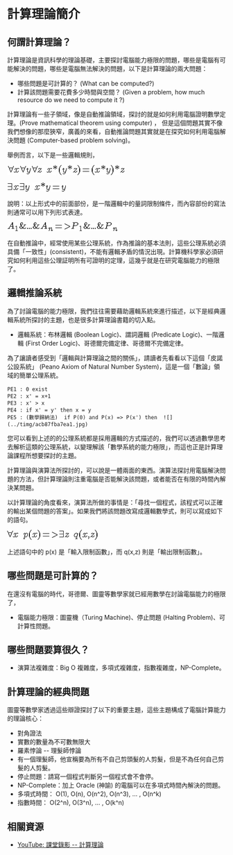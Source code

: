 # 計算理論簡介

## 何謂計算理論？

計算理論是資訊科學的理論基礎，主要探討電腦能力極限的問題，哪些是電腦有可能解決的問題，哪些是電腦無法解決的問題，以下是計算理論的兩大問題：

* 哪些問題是可計算的？ (What can be computed?)
* 計算該問題需要花費多少時間與空間？ (Given a problem, how much resource do we need to compute it ?)

計算理論有一些子領域，像是自動推論領域，探討的就是如何利用電腦證明數學定理。(Prove mathematical theorem using computer) ， 但是這個問題其實不像我們想像的那麼狹窄，廣義的來看，自動推論問題其實就是在探究如何利用電腦解決問題 (Computer-based problem solving)。

舉例而言，以下是一些邏輯規則，

 ![](../timg/971e78ceb953.jpg) 

 ![](../timg/0e04a6ebddb7.jpg) 

說明：以上形式中的前面部份，是一階邏輯中的量詞限制條件，而內容部份的寫法則通常可以用下列形式表達。

 ![](../timg/cf4424badc13.jpg) 

在自動推論中，經常使用某些公理系統，作為推論的基本法則，這些公理系統必須具備「一致性」(consistent)，不能有邏輯矛盾的情況出現。計算機科學家必須研究如何利用這些公理証明所有可證明的定理，這幾乎就是在研究電腦能力的極限了。

## 邏輯推論系統

為了討論電腦的能力極限，我們往往需要藉助邏輯系統來進行描述，以下是經典邏輯系統所探討的主題，也是很多計算理論書籍的切入點。

* 邏輯系統：布林邏輯 (Boolean Logic)、謂詞邏輯 (Predicate Logic)、一階邏輯 (First Order Logic)、哥德爾完備定律、哥德爾不完備定律。

為了讓讀者感受到「邏輯與計算理論之間的關係」，請讀者先看看以下這個「皮諾公設系統」 (Peano Axiom of Natural Number System)，這是一個「數論」領域的簡單公理系統。

```
PE1 : 0 exist
PE2 : x' = x+1
PE3 : x' > x
PE4 : if x' = y' then x = y
PE5 : (數學歸納法)  if P(0) and P(x) => P(x') then  ![](../timg/acb87fba7ea1.jpg) 
```

您可以看到上述的的公理系統都是採用邏輯的方式描述的，我們可以透過數學思考去解析這類的公理系統，以變理解該「數學系統的能力極限」，而這也正是計算理論課程所想要探討的主題。

計算理論與演算法所探討的，可以說是一體兩面的東西。演算法探討用電腦解決問題的方法，但計算理論則注重電腦是否能解決該問題，或者能否在有限的時間內解決某問題。

以計算理論的角度看來，演算法所做的事情是：「尋找一個程式，該程式可以正確的輸出某個問題的答案」。如果我們將該問題改寫成邏輯數學式，則可以寫成如下的語句。

 ![](../timg/36461c743d2a.jpg) 

上述語句中的 p(x) 是「輸入限制函數」，而 q(x,z) 則是「輸出限制函數」。

## 哪些問題是可計算的？

在還沒有電腦的時代，哥德爾、圖靈等數學家就已經用數學在討論電腦能力的極限了，

* 電腦能力極限：圖靈機（Turing Machine)、停止問題 (Halting Problem)、可計算性問題。

## 哪些問題要算很久？

* 演算法複雜度：Big O 複雜度，多項式複雜度，指數複雜度，NP-Complete。

## 計算理論的經典問題

圖靈等數學家透過這些辯證探討了以下的重要主題，這些主題構成了電腦計算能力的理論核心：

* 對角證法
* 實數的數量為不可數無限大
* 羅素悖論 -- 理髮師悖論
 * 有一個理髮師，他宣稱要為所有不自己剪頭髮的人剪髮，但是不為任何自己剪髮的人剪髮。
* 停止問題：請寫一個程式判斷另一個程式會不會停。
* NP-Complete：加上 Oracle (神諭) 的電腦可以在多項式時間內解決的問題。
 * 多項式時間： O(1), O(n),  O(n^2),  O(n^3),  ... , O(n^k)
 * 指數時間： O(2^n), O(3^n),  ... , O(k^n)
 
## 相關資源

* [YouTube: 課堂錄影 -- 計算理論](http://www.youtube.com/watch?v=bt237Rab9GA)
